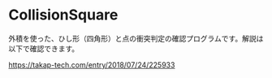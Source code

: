 # CollisionSquare

外積を使った、ひし形（四角形）と点の衝突判定の確認プログラムです。解説は以下で確認できます。

https://takap-tech.com/entry/2018/07/24/225933
